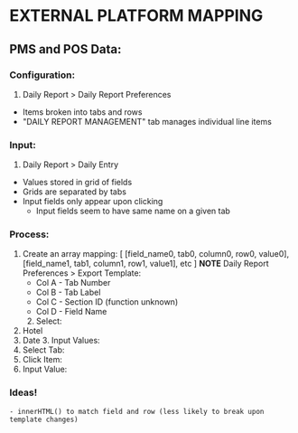 # EXTERNAL PLATFORM MAPPING

## PMS and POS Data:
### Configuration:
1. Daily Report > Daily Report Preferences
- Items broken into tabs and rows
- "DAILY REPORT MANAGEMENT" tab manages individual line items
### Input:
1. Daily Report > Daily Entry
- Values stored in grid of fields
- Grids are separated by tabs
- Input fields only appear upon clicking
    - Input fields seem to have same name on a given tab

### Process:
1. Create an array mapping:
[
 [field_name0, tab0, column0, row0, value0],
 [field_name1, tab1, column1, row1, value1],
 etc
]
**NOTE** Daily Report Preferences > Export Template:
    - Col A - Tab Number
    - Col B - Tab Label
    - Col C - Section ID (function unknown)
    - Col D - Field Name
    2. Select:
1. Hotel
2. Date
    3. Input Values:
1. Select Tab:
2. Click Item:
3. Input Value:


### Ideas!
    - innerHTML() to match field and row (less likely to break upon template changes)